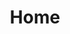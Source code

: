 ---
layout: home
title: Home
permalink: /
hero:
  name: "WAX Developer Portal"
  tagline: "The Gateway for Building on the WAX Blockchain"
  image: {
  src: /assets/images/front-cube.png,
  alt: WAX Developer Portal
  }
  actions:
  - theme: brand
    text: Learn →
    link: /learn/about-wax/
  - theme: alt
    text: Build
    link: /build/dapp-development/
  - theme: alt
    text: Operate
    link: /operate/wax-infrastructure/
  - theme: alt
    text: Create
    link: /create/awesome-wax/

features:
- title: Our Mission
  details: Empowering developers like you to build innovative applications, NFT marketplaces, decentralized finance (DeFi) tools, and community-driven experiences on the WAX blockchain.
- title: Resources
  details: From detailed documentation and tutorials to practical examples and best practices, we've got you covered.
- title: Explore
  details: Explore the fundamental concepts of the WAX blockchain, learn about its consensus mechanism, understand the role of the WAXP token, and discover how to leverage WAX's governance and interoperability features.
---